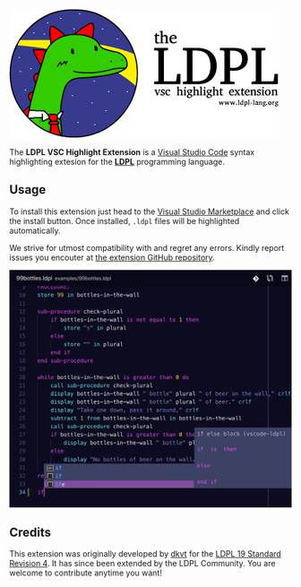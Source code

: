 ![The LDPL VSC Highlight Extension](images/Logo.png)

The **LDPL VSC Highlight Extension** is a [Visual Studio Code](https://code.visualstudio.com)
syntax highlighting extesion for the [**LDPL**](https://www.github.com/lartu/ldpl) programming
language.

## Usage
To install this extension just head to the [Visual Studio Marketplace](https://marketplace.visualstudio.com/items?itemName=dvkt.vscode-ldpl)
and click the install button. Once installed, `.ldpl` files will be highlighted automatically.

We strive for utmost compatibility with and regret any errors. Kindly report
issues you encouter at [the extension GitHub repository](https://github.com/ldpl-developers/ldpl-vsc-extension/issues).

![Extension Screenshot](screenie.JPEG)

## Credits

This extension was originally developed by [dkvt](http://github.com/dvkt)
for the [LDPL 19 Standard Revision 4](https://ldpl.gitbook.io/reference/).
It has since been extended by the LDPL Community. You are welcome to contribute
anytime you want!
